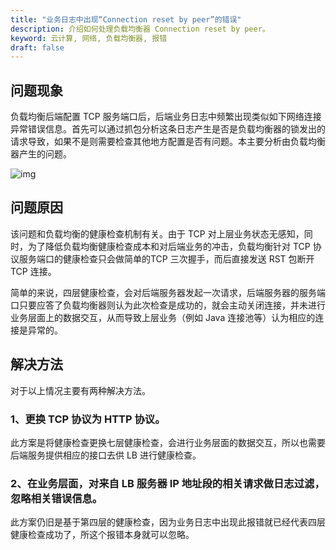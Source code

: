 ```yaml
---
title: "业务日志中出现“Connection reset by peer”的错误"
description: 介绍如何处理负载均衡器 Connection reset by peer。
keyword: 云计算, 网络, 负载均衡器, 报错
draft: false
---
```


## 问题现象

负载均衡后端配置 TCP 服务端口后，后端业务日志中频繁出现类似如下网络连接异常错误信息。首先可以通过抓包分析这条日志产生是否是负载均衡器的锁发出的请求导致，如果不是则需要检查其他地方配置是否有问题。本主要分析由负载均衡器产生的问题。

![img](../../_images/peer_reset.png)

## 问题原因

该问题和负载均衡的健康检查机制有关。由于 TCP 对上层业务状态无感知，同时，为了降低负载均衡健康检查成本和对后端业务的冲击，负载均衡针对 TCP 协议服务端口的健康检查只会做简单的TCP 三次握手，而后直接发送 RST 包断开 TCP 连接。

简单的来说，四层健康检查，会对后端服务器发起一次请求，后端服务器的服务端口只要应答了负载均衡器则认为此次检查是成功的，就会主动关闭连接，并未进行业务层面上的数据交互，从而导致上层业务（例如 Java 连接池等）认为相应的连接是异常的。

## 解决方法

对于以上情况主要有两种解决方法。

### 1、更换 TCP 协议为 HTTP 协议。

此方案是将健康检查更换七层健康检查，会进行业务层面的数据交互，所以也需要后端服务提供相应的接口去供 LB 进行健康检查。

### 2、在业务层面，对来自 LB 服务器 IP 地址段的相关请求做日志过滤，忽略相关错误信息。

此方案仍旧是基于第四层的健康检查，因为业务日志中出现此报错就已经代表四层健康检查成功了，所这个报错本身就可以忽略。